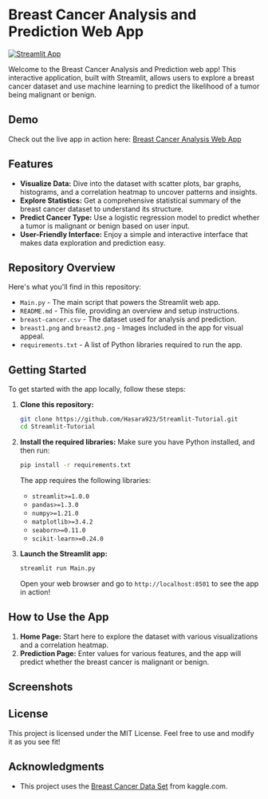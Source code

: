 

# Breast Cancer Analysis and Prediction Web App

[![Streamlit App](https://static.streamlit.io/badges/streamlit_badge_black_white.svg)](https://app-tutorial-bsqeupdrqbcvyu7j6of4ee.streamlit.app/)

Welcome to the Breast Cancer Analysis and Prediction web app! This interactive application, built with Streamlit, allows users to explore a breast cancer dataset and use machine learning to predict the likelihood of a tumor being malignant or benign.

## Demo

Check out the live app in action here: [Breast Cancer Analysis Web App](https://app-tutorial-bsqeupdrqbcvyu7j6of4ee.streamlit.app/)

## Features

- **Visualize Data:** Dive into the dataset with scatter plots, bar graphs, histograms, and a correlation heatmap to uncover patterns and insights.
- **Explore Statistics:** Get a comprehensive statistical summary of the breast cancer dataset to understand its structure.
- **Predict Cancer Type:** Use a logistic regression model to predict whether a tumor is malignant or benign based on user input.
- **User-Friendly Interface:** Enjoy a simple and interactive interface that makes data exploration and prediction easy.

## Repository Overview

Here's what you'll find in this repository:

- `Main.py` - The main script that powers the Streamlit web app.
- `README.md` - This file, providing an overview and setup instructions.
- `breast-cancer.csv` - The dataset used for analysis and prediction.
- `breast1.png` and `breast2.png` - Images included in the app for visual appeal.
- `requirements.txt` - A list of Python libraries required to run the app.

## Getting Started

To get started with the app locally, follow these steps:

1. **Clone this repository:**
   ```bash
   git clone https://github.com/Hasara923/Streamlit-Tutorial.git
   cd Streamlit-Tutorial
   ```

2. **Install the required libraries:**
   Make sure you have Python installed, and then run:
   ```bash
   pip install -r requirements.txt
   ```

   The app requires the following libraries:
   - `streamlit>=1.0.0`
   - `pandas>=1.3.0`
   - `numpy>=1.21.0`
   - `matplotlib>=3.4.2`
   - `seaborn>=0.11.0`
   - `scikit-learn>=0.24.0`

3. **Launch the Streamlit app:**
   ```bash
   streamlit run Main.py
   ```
   Open your web browser and go to `http://localhost:8501` to see the app in action!

## How to Use the App

1. **Home Page:** Start here to explore the dataset with various visualizations and a correlation heatmap.
2. **Prediction Page:** Enter values for various features, and the app will predict whether the breast cancer is malignant or benign.

## Screenshots


## License

This project is licensed under the MIT License. Feel free to use and modify it as you see fit!

## Acknowledgments

- This project uses the [Breast Cancer Data Set](https://www.kaggle.com/datasets/yasserh/breast-cancer-dataset) from kaggle.com.

